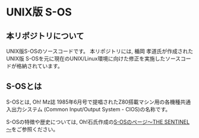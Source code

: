 # UNIX版 S-OS

## 本リポジトリについて

UNIX版S-OSのソースコードです。
本リポジトリには, 楯岡 孝道氏が作成されたUNIX版 S-OSを元に現在のUNIX/Linux環境に向けた修正を実施したソースコードが格納されています。

## S-OSとは

S-OSとは, Oh! Mz誌 1985年6月号で提唱されたZ80搭載マシン用の各機種共通入出力システム (Common Input/Output System - CIOS)の名称です。

S-OSの特徴や歴史については, Oh!石氏作成の[S-OSのページ～THE SENTINEL～](http://www.retropc.net/ohishi/s-os/)をご参照ください。
